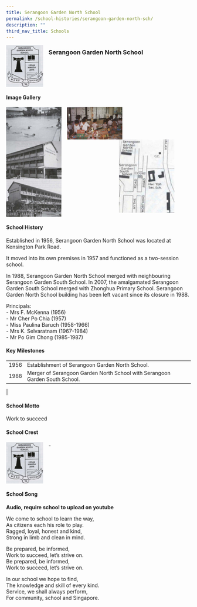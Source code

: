 ```yaml
---
title: Serangoon Garden North School
permalink: /school-histories/serangoon-garden-north-sch/
description: ""
third_nav_title: Schools
---
```

<img src="/images/srgardennorth1.png" style="width:20%;margin-right:15px;" align = "left">

### **Serangoon Garden North School**

<br clear="left">

#### **Image Gallery**

<p><a href="https://staging.d1yxymztqoj7qn.amplifyapp.com/images/srgardennorth2.jpg">  
<img src="/images/srgardennorth2.jpg" style="width:30%;margin-right:15px;" align = "left">
</a></p>

<p><a href="https://staging.d1yxymztqoj7qn.amplifyapp.com/images/srgardennorth3.jpg">  
<img src="/images/srgardennorth3.jpg" style="width:30%;margin-right:15px;" align = "left">
</a></p>

<p><a href="https://staging.d1yxymztqoj7qn.amplifyapp.com/images/srgardennorth4.jpg">  
<img src="/images/srgardennorth4.jpg" style="width:30%;margin-right:45px;" align = "right">
</a></p>

<p><a href="https://staging.d1yxymztqoj7qn.amplifyapp.com/images/srgardennorth5.jpg">  
<img src="/images/srgardennorth5.jpg" style="width:30%;margin-right:15px;" align = "left">
</a></p>

<p><a href="https://staging.d1yxymztqoj7qn.amplifyapp.com/images/srgardennorth6.jpg">  
<img src="/images/srgardennorth6.jpg" style="width:30%;margin-right:15px;" align = "left">
</a></p>

<br clear="left">

#### **School History**
Established in 1956, Serangoon Garden North School was located at Kensington Park Road.   
  
It moved into its own premises in 1957 and functioned as a two-session school.   
  
In 1988, Serangoon Garden North School merged with neighbouring Serangoon Garden South School. In 2007, the amalgamated Serangoon Garden South School merged with Zhonghua Primary School. Serangoon Garden North School building has been left vacant since its closure in 1988.  
  
Principals:<br>
\- Mrs F. McKenna (1956)<br>
\- Mr Cher Po Chia (1957)<br>
\- Miss Paulina Baruch (1958-1966)<br>
\- Mrs K. Selvaratnam (1967-1984)<br>
\- Mr Po Gim Chong (1985-1987) 

#### **Key Milestones**

|  |  |
|:---:|---|
| 1956 | Establishment of Serangoon Garden North School. |
| 1988 | Merger of Serangoon Garden North School with Serangoon Garden South School. |
|

#### **School Motto**
Work to succeed

#### **School Crest**
<img src="/images/srgardennorth1.png" style="width:20%;margin-right:15px;" align = "left">

\-

<br clear="left">

#### **School Song**
**Audio, require school to upload on youtube**

We come to school to learn the way,<br>
As citizens each his role to play.<br>
Ragged, loyal, honest and kind,<br>
Strong in limb and clean in mind.

Be prepared, be informed,<br>
Work to succeed, let’s strive on.<br>
Be prepared, be informed,<br>
Work to succeed, let’s strive on.

In our school we hope to find,<br>
The knowledge and skill of every kind.<br>
Service, we shall always perform,<br>
For community, school and Singapore.